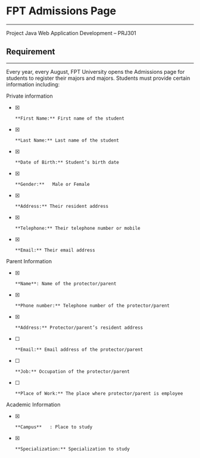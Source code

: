 # FPT Admissions Page
---

Project Java Web Application Development – PRJ301

## **Requirement**
---
Every year, every August, FPT University opens the Admissions page for students to register their majors and majors. Students must provide certain information including:

Private information
- [x]     **First Name:** First name of the student
- [x]     **Last Name:** Last name of the student
- [x]     **Date of Birth:** Student’s birth date
- [x]     **Gender:**	Male or Female
- [x]     **Address:** Their resident address
- [x]     **Telephone:** Their telephone number or mobile
- [x]     **Email:** Their email address


Parent Information
- [x]     **Name**: Name of the protector/parent
- [x]     **Phone number:** Telephone number of the protector/parent
- [x]     **Address:** Protector/parent’s resident address
- [ ]     **Email:** Email address of the protector/parent
- [ ]     **Job:** Occupation of the protector/parent
- [ ]     **Place of Work:** The place where protector/parent is employee

Academic Information
 - [x]     **Campus**	: Place to study
- [x]     **Specialization:** Specialization to study

